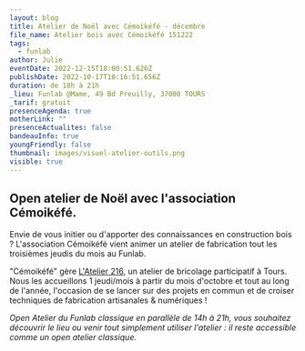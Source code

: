 ```yaml
---
layout: blog
title: Atelier de Noël avec Cémoikéfé - décembre
file_name: Atelier bois avec Cémoikéfé 151222
tags:
  - funlab
author: Julie
eventDate: 2022-12-15T18:00:51.626Z
publishDate: 2022-10-17T10:16:51.656Z
duration: de 18h à 21h
_lieu: Funlab @Mame, 49 Bd Preuilly, 37000 TOURS
_tarif: gratuit
presenceAgenda: true
motherLink: ""
presenceActualites: false
bandeauInfo: true
youngFriendly: false
thumbnail: images/visuel-atelier-outils.png
visible: true
---
```

## Open atelier de Noël avec l'association Cémoikéfé.

Envie de vous initier ou d'apporter des connaissances en construction bois ? L'association Cémoikéfé vient animer un atelier de fabrication tout les troisièmes jeudis du mois au Funlab.

"Cémoikéfé" gère [L'Atelier 216](https://www.atelier216.fr/fr/presentation-de-latelier), un atelier de bricolage participatif à Tours. Nous les accueillons 1 jeudi/mois à partir du mois d'octobre et tout au long de l'année, l'occasion de se lancer sur des projets en commun et de croiser techniques de fabrication artisanales & numériques !

*Open Atelier du Funlab classique en parallèle de 14h à 21h, vous souhaitez découvrir le lieu ou venir tout simplement utiliser l'atelier : il reste accessible comme un open atelier classique.*